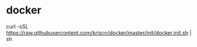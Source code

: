 # docker

curl -sSL https://raw.githubusercontent.com/kriscn/docker/master/init/docker.init.sh | sh
